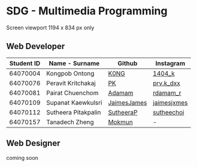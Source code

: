 # SDG - Multimedia Programming
Screen viewport 1194 x 834 px only


## Web Developer
|Student ID|Name - Surname|Github|Instagram|
|---|---|---|---|
|64070004|Kongpob Ontong|[K0NG](https://github.com/professorkong)|[1404_k](https://www.instagram.com/1404_k/)|
|64070076|Peravit Kritchakaj|[PK](https://github.com/PeravitK)|[prv.k_dxx](https://www.instagram.com/prv.k_dxx/)|
|64070081|Pairat Chuenchom|[Adamam](https://github.com/Adamam13)|[rdamam_r](https://www.instagram.com/rdamam_r/)|
|64070109|Supanat Kaewkulsri|[JaimesJames](https://github.com/JaimesJames)|[jaimesjxmes](https://www.instagram.com/jaimesjxmes/)|
|64070112|Sutheera Pitakpalin|[SutheeraP](https://github.com/SutheeraP)|[sutheechoi](https://www.instagram.com/sutheechoi/)|
|64070157|Tanadech Zheng |[Mokmun](https://github.com/TANADECHZHENG)|-|

## Web Designer
coming soon



